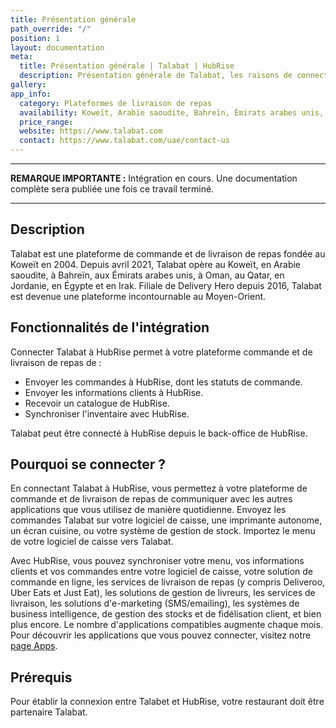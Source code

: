 ```yaml
---
title: Présentation générale
path_override: "/"
position: 1
layout: documentation
meta:
  title: Présentation générale | Talabat | HubRise
  description: Présentation générale de Talabat, les raisons de connecter votre plateforme de livraison de repas à HubRise et les fonctionnalités de l'intégration avec HubRise.
gallery:
app_info:
  category: Plateformes de livraison de repas
  availability: Koweït, Arabie saoudite, Bahreïn, Émirats arabes unis, Oman, Qatar, Jordanie, Égypte et Irak
  price_range:
  website: https://www.talabat.com
  contact: https://www.talabat.com/uae/contact-us
---
```


---

**REMARQUE IMPORTANTE :** Intégration en cours. Une documentation complète sera publiée une fois ce travail terminé.

---

## Description

Talabat est une plateforme de commande et de livraison de repas fondée au Koweït en 2004. Depuis avril 2021, Talabat opère au Koweït, en Arabie saoudite, à Bahreïn, aux Émirats arabes unis, à Oman, au Qatar, en Jordanie, en Égypte et en Irak. Filiale de Delivery Hero depuis 2016, Talabat est devenue une plateforme incontournable au Moyen-Orient.

## Fonctionnalités de l'intégration

Connecter Talabat à HubRise permet à votre plateforme commande et de livraison de repas de :

- Envoyer les commandes à HubRise, dont les statuts de commande.
- Envoyer les informations clients à HubRise.
- Recevoir un catalogue de HubRise.
- Synchroniser l'inventaire avec HubRise.

Talabat peut être connecté à HubRise depuis le back-office de HubRise.

## Pourquoi se connecter ?

En connectant Talabat à HubRise, vous permettez à votre plateforme de commande et de livraison de repas de communiquer avec les autres applications que vous utilisez de manière quotidienne. Envoyez les commandes Talabat sur votre logiciel de caisse, une imprimante autonome, un écran cuisine, ou votre système de gestion de stock. Importez le menu de votre logiciel de caisse vers Talabat.

Avec HubRise, vous pouvez synchroniser votre menu, vos informations clients et vos commandes entre votre logiciel de caisse, votre solution de commande en ligne, les services de livraison de repas (y compris Deliveroo, Uber Eats et Just Eat), les solutions de gestion de livreurs, les services de livraison, les solutions d'e-marketing (SMS/emailing), les systèmes de business intelligence, de gestion des stocks et de fidélisation client, et bien plus encore. Le nombre d'applications compatibles augmente chaque mois. Pour découvrir les applications que vous pouvez connecter, visitez notre [page Apps](/apps).

## Prérequis

Pour établir la connexion entre Talabet et HubRise, votre restaurant doit être partenaire Talabat.
